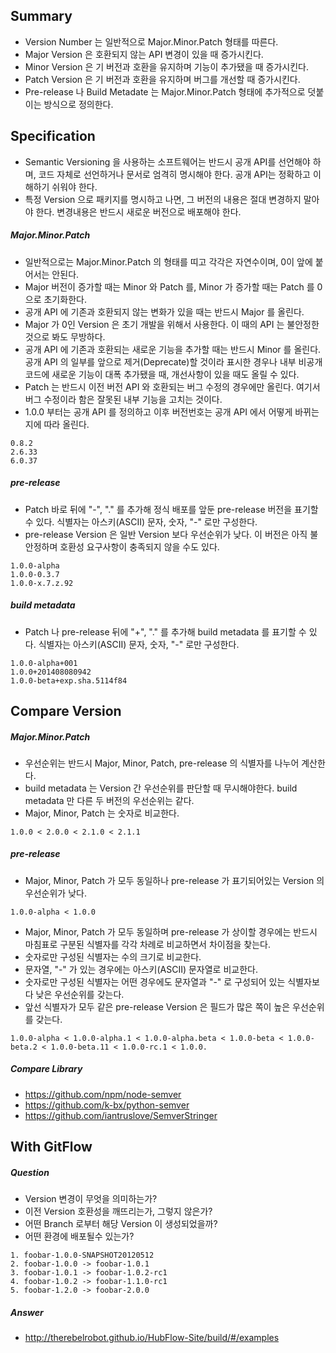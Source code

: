 ## Summary

* Version Number 는 일반적으로 Major.Minor.Patch 형태를 따른다.
* Major Version 은 호환되지 않는 API 변경이 있을 때 증가시킨다.
* Minor Version 은 기 버전과 호환을 유지하며 기능이 추가됐을 때 증가시킨다.
* Patch Version 은 기 버전과 호환을 유지하며 버그를 개선할 때 증가시킨다.
* Pre-release 나 Build Metadate 는 Major.Minor.Patch 형태에 추가적으로 덧붙이는 방식으로 정의한다.

## Specification

* Semantic Versioning 을 사용하는 소프트웨어는 반드시 공개 API를 선언해야 하며, 코드 자체로 선언하거나 문서로 엄격히 명시해야 한다. 공개 API는 정확하고 이해하기 쉬워야 한다.
* 특정 Version 으로 패키지를 명시하고 나면, 그 버전의 내용은 절대 변경하지 말아야 한다. 변경내용은 반드시 새로운 버전으로 배포해야 한다.

##### Major.Minor.Patch

* 일반적으로는 Major.Minor.Patch 의 형태를 띠고 각각은 자연수이며, 0이 앞에 붙어서는 안된다.
* Major 버전이 증가할 때는 Minor 와 Patch 를, Minor 가 증가할 때는 Patch 를 0 으로 초기화한다.
* 공개 API 에 기존과 호환되지 않는 변화가 있을 때는 반드시 Major 를 올린다.
* Major 가 0인 Version 은 초기 개발을 위해서 사용한다. 이 때의 API 는 불안정한 것으로 봐도 무방하다.
* 공개 API 에 기존과 호환되는 새로운 기능을 추가할 때는 반드시 Minor 를 올린다. 공개 API 의 일부를 앞으로 제거(Deprecate)할 것이라 표시한 경우나 내부 비공개 코드에 새로운 기능이 대폭
  추가됐을 때, 개선사항이 있을 때도 올릴 수 있다.
* Patch 는 반드시 이전 버전 API 와 호환되는 버그 수정의 경우에만 올린다. 여기서 버그 수정이라 함은 잘못된 내부 기능을 고치는 것이다.
* 1.0.0 부터는 공개 API 를 정의하고 이후 버전번호는 공개 API 에서 어떻게 바뀌는지에 따라 올린다.

```
0.8.2
2.6.33
6.0.37
```

##### pre-release

* Patch 바로 뒤에 "-", "." 를 추가해 정식 배포를 앞둔 pre-release 버전을 표기할 수 있다. 식별자는 아스키(ASCII) 문자, 숫자, "-" 로만 구성한다.
* pre-release Version 은 일반 Version 보다 우선순위가 낮다. 이 버전은 아직 불안정하며 호환성 요구사항이 충족되지 않을 수도 있다.

```
1.0.0-alpha
1.0.0-0.3.7
1.0.0-x.7.z.92
```

##### build metadata

* Patch 나 pre-release 뒤에 "+", "." 를 추가해 build metadata 를 표기할 수 있다. 식별자는 아스키(ASCII) 문자, 숫자, "-" 로만 구성한다.

```
1.0.0-alpha+001
1.0.0+201408080942
1.0.0-beta+exp.sha.5114f84
```

## Compare Version

##### Major.Minor.Patch

* 우선순위는 반드시 Major, Minor, Patch, pre-release 의 식별자를 나누어 계산한다.
* build metadata 는 Version 간 우선순위를 판단할 때 무시해야한다. build metadata 만 다른 두 버전의 우선순위는 같다.
* Major, Minor, Patch 는 숫자로 비교한다.

```
1.0.0 < 2.0.0 < 2.1.0 < 2.1.1
```

##### pre-release

* Major, Minor, Patch 가 모두 동일하나 pre-release 가 표기되어있는 Version 의 우선순위가 낮다.

```
1.0.0-alpha < 1.0.0
```

* Major, Minor, Patch 가 모두 동일하며 pre-release 가 상이할 경우에는 반드시 마침표로 구분된 식별자를 각각 차례로 비교하면서 차이점을 찾는다.
* 숫자로만 구성된 식별자는 수의 크기로 비교한다.
* 문자열, "-" 가 있는 경우에는 아스키(ASCII) 문자열로 비교한다.
* 숫자로만 구성된 식별자는 어떤 경우에도 문자열과 "-" 로 구성되어 있는 식별자보다 낮은 우선순위를 갖는다.
* 앞선 식별자가 모두 같은 pre-release Version 은 필드가 많은 쪽이 높은 우선순위를 갖는다.

```
1.0.0-alpha < 1.0.0-alpha.1 < 1.0.0-alpha.beta < 1.0.0-beta < 1.0.0-beta.2 < 1.0.0-beta.11 < 1.0.0-rc.1 < 1.0.0.
```

##### Compare Library

* https://github.com/npm/node-semver
* https://github.com/k-bx/python-semver
* https://github.com/iantruslove/SemverStringer

## With GitFlow

##### Question

* Version 변경이 무엇을 의미하는가?
* 이전 Version 호환성을 깨뜨리는가, 그렇지 않은가?
* 어떤 Branch 로부터 해당 Version 이 생성되었을까?
* 어떤 환경에 배포될수 있는가?

```
1. foobar-1.0.0-SNAPSHOT20120512
2. foobar-1.0.0 -> foobar-1.0.1
3. foobar-1.0.1 -> foobar-1.0.2-rc1
4. foobar-1.0.2 -> foobar-1.1.0-rc1
5. foobar-1.2.0 -> foobar-2.0.0
```

##### Answer

* http://therebelrobot.github.io/HubFlow-Site/build/#/examples
